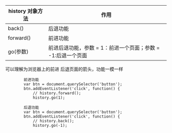 | history 对象方法 | 作用                                                         |
| ---------------- | ------------------------------------------------------------ |
| back()           | 后退功能                                                     |
| forward()        | 前进功能                                                     |
| go(参数)         | 前进后退功能，参数 = 1：前进一个页面；参数 = -1:后退一个页面 |

 可以理解为浏览器上的前进 后退页面的箭头，功能一模一样

```
        前进功能
        var btn = document.querySelector('button');
        btn.addEventListener('click', function() {
            // history.forward();
            history.go(1);

```

```
        后退功能
        var btn = document.querySelector('button');
        btn.addEventListener('click', function() {
            // history.back();
            history.go(-1);

```

